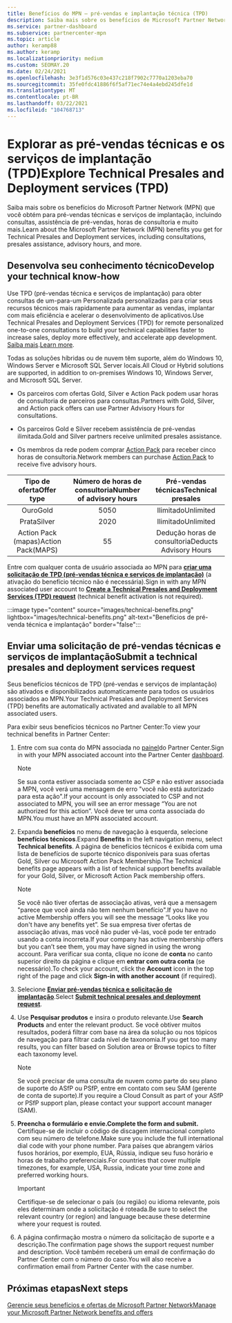 ```yaml
---
title: Benefícios do MPN – pré-vendas e implantação técnica (TPD)
description: Saiba mais sobre os benefícios de Microsoft Partner Network (MPN) para TPD (pré-vendas e serviços de implantação) técnicos
ms.service: partner-dashboard
ms.subservice: partnercenter-mpn
ms.topic: article
author: keramp88
ms.author: keramp
ms.localizationpriority: medium
ms.custom: SEOMAY.20
ms.date: 02/24/2021
ms.openlocfilehash: 3e3f1d576c03e437c218f7902c7770a1203eba70
ms.sourcegitcommit: 35fe0fdc41886f6f5af71ec74e4a4ebd245dfe1d
ms.translationtype: MT
ms.contentlocale: pt-BR
ms.lasthandoff: 03/22/2021
ms.locfileid: "104768713"
---
```

# <a name="explore-technical-presales-and-deployment-services-tpd"></a><span data-ttu-id="5c399-103">Explorar as pré-vendas técnicas e os serviços de implantação (TPD)</span><span class="sxs-lookup"><span data-stu-id="5c399-103">Explore Technical Presales and Deployment services (TPD)</span></span> 

<span data-ttu-id="5c399-104">Saiba mais sobre os benefícios do Microsoft Partner Network (MPN) que você obtém para pré-vendas técnicas e serviços de implantação, incluindo consultas, assistência de pré-vendas, horas de consultoria e muito mais.</span><span class="sxs-lookup"><span data-stu-id="5c399-104">Learn about the Microsoft Partner Network (MPN) benefits you get for Technical Presales and Deployment services, including consultations, presales assistance, advisory hours, and more.</span></span>

## <a name="develop-your-technical-know-how"></a><span data-ttu-id="5c399-105">Desenvolva seu conhecimento técnico</span><span class="sxs-lookup"><span data-stu-id="5c399-105">Develop your technical know-how</span></span>

<span data-ttu-id="5c399-106">Use TPD (pré-vendas técnica e serviços de implantação) para obter consultas de um-para-um Personalizada personalizadas para criar seus recursos técnicos mais rapidamente para aumentar as vendas, implantar com mais eficiência e acelerar o desenvolvimento de aplicativos.</span><span class="sxs-lookup"><span data-stu-id="5c399-106">Use Technical Presales and Deployment Services (TPD) for remote personalized one-to-one consultations to build your technical capabilities faster to increase sales, deploy more effectively, and accelerate app development.</span></span> <span data-ttu-id="5c399-107">[Saiba mais](https://aka.ms/TPD).</span><span class="sxs-lookup"><span data-stu-id="5c399-107">[Learn more](https://aka.ms/TPD).</span></span>

<span data-ttu-id="5c399-108">Todas as soluções híbridas ou de nuvem têm suporte, além do Windows 10, Windows Server e Microsoft SQL Server locais.</span><span class="sxs-lookup"><span data-stu-id="5c399-108">All Cloud or Hybrid solutions are supported, in addition to on-premises Windows 10, Windows Server, and Microsoft SQL Server.</span></span> 

- <span data-ttu-id="5c399-109">Os parceiros com ofertas Gold, Silver e Action Pack podem usar horas de consultoria de parceiros para consultas.</span><span class="sxs-lookup"><span data-stu-id="5c399-109">Partners with Gold, Silver, and Action pack offers can use Partner Advisory Hours for consultations.</span></span> 

- <span data-ttu-id="5c399-110">Os parceiros Gold e Silver recebem assistência de pré-vendas ilimitada.</span><span class="sxs-lookup"><span data-stu-id="5c399-110">Gold and Silver partners receive unlimited presales assistance.</span></span> 

- <span data-ttu-id="5c399-111">Os membros da rede podem comprar [Action Pack](https://partner.microsoft.com/membership/action-pack) para receber cinco horas de consultoria.</span><span class="sxs-lookup"><span data-stu-id="5c399-111">Network members can purchase [Action Pack](https://partner.microsoft.com/membership/action-pack) to receive five advisory hours.</span></span>  

|     <span data-ttu-id="5c399-112">Tipo de oferta</span><span class="sxs-lookup"><span data-stu-id="5c399-112">Offer type</span></span>    | <span data-ttu-id="5c399-113">Número de horas de consultoria</span><span class="sxs-lookup"><span data-stu-id="5c399-113">Number of advisory hours</span></span> |   <span data-ttu-id="5c399-114">Pré-vendas técnicas</span><span class="sxs-lookup"><span data-stu-id="5c399-114">Technical presales</span></span>   |
|:-----------------:|:------------------------:|:----------------------:|
|        <span data-ttu-id="5c399-115">Ouro</span><span class="sxs-lookup"><span data-stu-id="5c399-115">Gold</span></span>       |            <span data-ttu-id="5c399-116">50</span><span class="sxs-lookup"><span data-stu-id="5c399-116">50</span></span>            |        <span data-ttu-id="5c399-117">Ilimitado</span><span class="sxs-lookup"><span data-stu-id="5c399-117">Unlimited</span></span>       |
|       <span data-ttu-id="5c399-118">Prata</span><span class="sxs-lookup"><span data-stu-id="5c399-118">Silver</span></span>      |            <span data-ttu-id="5c399-119">20</span><span class="sxs-lookup"><span data-stu-id="5c399-119">20</span></span>            |        <span data-ttu-id="5c399-120">Ilimitado</span><span class="sxs-lookup"><span data-stu-id="5c399-120">Unlimited</span></span>       |
| <span data-ttu-id="5c399-121">Action Pack (mapas)</span><span class="sxs-lookup"><span data-stu-id="5c399-121">Action Pack(MAPS)</span></span> |             <span data-ttu-id="5c399-122">5</span><span class="sxs-lookup"><span data-stu-id="5c399-122">5</span></span>            | <span data-ttu-id="5c399-123">Dedução horas de consultoria</span><span class="sxs-lookup"><span data-stu-id="5c399-123">Deducts Advisory Hours</span></span> |

<span data-ttu-id="5c399-124">Entre com qualquer conta de usuário associada ao MPN para **[criar uma solicitação de TPD (pré-vendas técnica e serviços de implantação)](https://partner.microsoft.com/dashboard/mpn/membership/benefits/technical/createadvisoryhours-servicerequest)** (a ativação do benefício técnico não é necessária).</span><span class="sxs-lookup"><span data-stu-id="5c399-124">Sign in with any MPN associated user account to **[Create a Technical Presales and Deployment Services (TPD) request](https://partner.microsoft.com/dashboard/mpn/membership/benefits/technical/createadvisoryhours-servicerequest)** (technical benefit activation is not required).</span></span>

:::image type="content" source="images/technical-benefits.png" lightbox="images/technical-benefits.png" alt-text="Benefícios de pré-venda técnica e implantação" border="false":::

## <a name="submit-a-technical-presales-and-deployment-services-request"></a><span data-ttu-id="5c399-126">Enviar uma solicitação de pré-vendas técnicas e serviços de implantação</span><span class="sxs-lookup"><span data-stu-id="5c399-126">Submit a technical presales and deployment services request</span></span> 

<span data-ttu-id="5c399-127">Seus benefícios técnicos de TPD (pré-vendas e serviços de implantação) são ativados e disponibilizados automaticamente para todos os usuários associados ao MPN.</span><span class="sxs-lookup"><span data-stu-id="5c399-127">Your Technical Presales and Deployment Services (TPD) benefits are automatically activated and available to all MPN associated users.</span></span> 

<span data-ttu-id="5c399-128">Para exibir seus benefícios técnicos no Partner Center:</span><span class="sxs-lookup"><span data-stu-id="5c399-128">To view your technical benefits in Partner Center:</span></span>

1. <span data-ttu-id="5c399-129">Entre com sua conta do MPN associada no [painel](https://partner.microsoft.com/dashboard)do Partner Center.</span><span class="sxs-lookup"><span data-stu-id="5c399-129">Sign in with your MPN associated account into the Partner Center [dashboard](https://partner.microsoft.com/dashboard).</span></span> 

   > [!NOTE]
   > <span data-ttu-id="5c399-130">Se sua conta estiver associada somente ao CSP e não estiver associada a MPN, você verá uma mensagem de erro "você não está autorizado para esta ação".</span><span class="sxs-lookup"><span data-stu-id="5c399-130">If your account is only associated to CSP and not associated to MPN, you will see an error message “You are not authorized for this action”.</span></span> <span data-ttu-id="5c399-131">Você deve ter uma conta associada do MPN.</span><span class="sxs-lookup"><span data-stu-id="5c399-131">You must have an MPN associated account.</span></span>

2. <span data-ttu-id="5c399-132">Expanda **benefícios** no menu de navegação à esquerda, selecione **benefícios técnicos**.</span><span class="sxs-lookup"><span data-stu-id="5c399-132">Expand **Benefits** in the left navigation menu, select **Technical benefits**.</span></span> <span data-ttu-id="5c399-133">A página de benefícios técnicos é exibida com uma lista de benefícios de suporte técnico disponíveis para suas ofertas Gold, Silver ou Microsoft Action Pack Membership.</span><span class="sxs-lookup"><span data-stu-id="5c399-133">The Technical benefits page appears with a list of technical support benefits available for your Gold, Silver, or Microsoft Action Pack membership offers.</span></span> 

   > [!NOTE]
   > <span data-ttu-id="5c399-134">Se você não tiver ofertas de associação ativas, verá que a mensagem "parece que você ainda não tem nenhum benefício".</span><span class="sxs-lookup"><span data-stu-id="5c399-134">If you have no active Membership offers you will see the message “Looks like you don't have any benefits yet”.</span></span> <span data-ttu-id="5c399-135">Se sua empresa tiver ofertas de associação ativas, mas você não puder vê-las, você pode ter entrado usando a conta incorreta.</span><span class="sxs-lookup"><span data-stu-id="5c399-135">If your company has active membership offers but you can’t see them, you may have signed in using the wrong account.</span></span> <span data-ttu-id="5c399-136">Para verificar sua conta, clique no ícone de **conta** no canto superior direito da página e clique em **entrar com outra conta** (se necessário).</span><span class="sxs-lookup"><span data-stu-id="5c399-136">To check your account, click the **Account** icon in the top right of the page and click **Sign-in with another account** (if required).</span></span>

3. <span data-ttu-id="5c399-137">Selecione **[Enviar pré-vendas técnica e solicitação de implantação](https://partner.microsoft.com/dashboard/mpn/membership/benefits/technical/createadvisoryhours-servicerequest)**.</span><span class="sxs-lookup"><span data-stu-id="5c399-137">Select **[Submit technical presales and deployment request](https://partner.microsoft.com/dashboard/mpn/membership/benefits/technical/createadvisoryhours-servicerequest)**.</span></span>

4. <span data-ttu-id="5c399-138">Use **Pesquisar produtos** e insira o produto relevante.</span><span class="sxs-lookup"><span data-stu-id="5c399-138">Use **Search Products** and enter the relevant product.</span></span> <span data-ttu-id="5c399-139">Se você obtiver muitos resultados, poderá filtrar com base na área da solução ou nos tópicos de navegação para filtrar cada nível de taxonomia.</span><span class="sxs-lookup"><span data-stu-id="5c399-139">If you get too many results, you can filter based on Solution area or Browse topics to filter each taxonomy level.</span></span>

   > [!NOTE]
   > <span data-ttu-id="5c399-140">Se você precisar de uma consulta de nuvem como parte do seu plano de suporte do ASfP ou PSfP, entre em contato com seu SAM (gerente de conta de suporte).</span><span class="sxs-lookup"><span data-stu-id="5c399-140">If you require a Cloud Consult as part of your ASfP or PSfP support plan, please contact your support account manager (SAM).</span></span>

5. <span data-ttu-id="5c399-141">**Preencha o formulário e envie.**</span><span class="sxs-lookup"><span data-stu-id="5c399-141">**Complete the form and submit.**</span></span> <span data-ttu-id="5c399-142">Certifique-se de incluir o código de discagem internacional completo com seu número de telefone.</span><span class="sxs-lookup"><span data-stu-id="5c399-142">Make sure you include the full international dial code with your phone number.</span></span> <span data-ttu-id="5c399-143">Para países que abrangem vários fusos horários, por exemplo, EUA, Rússia, indique seu fuso horário e horas de trabalho preferenciais.</span><span class="sxs-lookup"><span data-stu-id="5c399-143">For countries that cover multiple timezones,  for example, USA, Russia, indicate your time zone and preferred working hours.</span></span>

   > [!IMPORTANT]
   > <span data-ttu-id="5c399-144">Certifique-se de selecionar o país (ou região) ou idioma relevante, pois eles determinam onde a solicitação é roteada.</span><span class="sxs-lookup"><span data-stu-id="5c399-144">Be sure to select the relevant country (or region) and language because these determine where your request is routed.</span></span>

6. <span data-ttu-id="5c399-145">A página confirmação mostra o número da solicitação de suporte e a descrição.</span><span class="sxs-lookup"><span data-stu-id="5c399-145">The confirmation page shows the support request number and description.</span></span> <span data-ttu-id="5c399-146">Você também receberá um email de confirmação do Partner Center com o número do caso.</span><span class="sxs-lookup"><span data-stu-id="5c399-146">You will also receive a confirmation email from Partner Center with the case number.</span></span>

## <a name="next-steps"></a><span data-ttu-id="5c399-147">Próximas etapas</span><span class="sxs-lookup"><span data-stu-id="5c399-147">Next steps</span></span>

[<span data-ttu-id="5c399-148">Gerencie seus benefícios e ofertas de Microsoft Partner Network</span><span class="sxs-lookup"><span data-stu-id="5c399-148">Manage your Microsoft Partner Network benefits and offers</span></span>](manage-your-partner-network-benefits.md)
